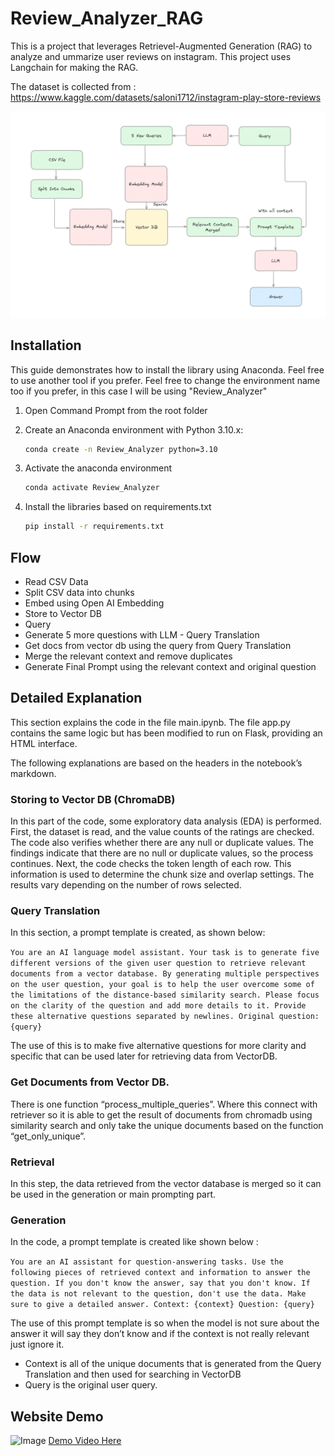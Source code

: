 # Review_Analyzer_RAG
This is a project that leverages Retrievel-Augmented Generation (RAG) to analyze and ummarize user reviews on instagram. This project uses Langchain for making the RAG.

The dataset is collected from : https://www.kaggle.com/datasets/saloni1712/instagram-play-store-reviews

![Flow](https://github.com/Kileorguy/Review_Analyzer_RAG/blob/main/Documentation/RAG%20Flow.png?raw=true)

## Installation

This guide demonstrates how to install the library using Anaconda. Feel free to use another tool if you prefer. Feel free to change the environment name too if you prefer, in this case I will be using "Review_Analyzer"

1. Open Command Prompt from the root folder 

2. Create an Anaconda environment with Python 3.10.x:  
   ```bash
   conda create -n Review_Analyzer python=3.10
3. Activate the anaconda environment
    ```bash
   conda activate Review_Analyzer
4. Install the libraries based on requirements.txt
    ```bash
    pip install -r requirements.txt
## Flow
- Read CSV Data
- Split CSV data into chunks
- Embed using Open AI Embedding
- Store to Vector DB
- Query
- Generate 5 more questions with LLM - Query Translation
- Get docs from vector db using the query from Query Translation
- Merge the relevant context and remove duplicates
- Generate Final Prompt using the relevant context and original question

## Detailed Explanation
This section explains the code in the file main.ipynb. The file app.py contains the same logic but has been modified to run on Flask, providing an HTML interface.

The following explanations are based on the headers in the notebook’s markdown.

### Storing to Vector DB (ChromaDB)

In this part of the code, some exploratory data analysis (EDA) is performed. First, the dataset is read, and the value counts of the ratings are checked. The code also verifies whether there are any null or duplicate values. The findings indicate that there are no null or duplicate values, so the process continues. Next, the code checks the token length of each row. This information is used to determine the chunk size and overlap settings. The results vary depending on the number of rows selected.

### Query Translation

In this section, a prompt template is created, as shown below:

`You are an AI language model assistant. Your task is to generate five different versions of the given user question to retrieve relevant documents from a vector database. By generating multiple perspectives on the user question, your goal is to help the user overcome some of the limitations of the distance-based similarity search. Please focus on the clarity of the question and add more details to it. Provide these alternative questions separated by newlines. Original question: {query}`

The use of this is to make five alternative questions for more clarity and specific that can be used later for retrieving data from VectorDB. 

 

### Get Documents from Vector DB.

There is one function “process_multiple_queries”. Where this connect with retriever so it is able to get the result of documents from chromadb using similarity search and only take the unique documents based on the function “get_only_unique”. 

### Retrieval

In this step, the data retrieved from the vector database is merged so it can be used in the generation or main prompting part.
### Generation

In the code, a prompt template is created like shown below : 

`You are an AI assistant for question-answering tasks. Use the following pieces of retrieved context and information to answer the question. If you don't know the answer, say that you don't know. If the data is not relevant to the question, don't use the data. Make sure to give a detailed answer. Context: {context} Question: {query}`

The use of this prompt template is so when the model is not sure about the answer it will say they don’t know and if the context is not really relevant just ignore it. 

- Context is all of the unique documents that is generated from the Query Translation and then used for searching in VectorDB
- Query is the original user query.

## Website Demo
![Image](https://github.com/Kileorguy/Review_Analyzer_RAG/blob/main/Documentation/Website.png?raw=true)
[Demo Video Here](https://www.youtube.com/watch?v=qA8o_w6GvJg)



